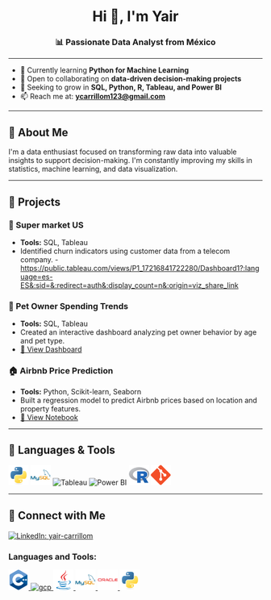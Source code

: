 <h1 align="center">Hi 👋, I'm Yair</h1>
<h3 align="center">📊 Passionate Data Analyst from México</h3>

---

- 🌱 Currently learning **Python for Machine Learning**
- 👯 Open to collaborating on **data-driven decision-making projects**
- 🤝 Seeking to grow in **SQL, Python, R, Tableau, and Power BI**
- 📫 Reach me at: **ycarrillom123@gmail.com**

---

## 📌 About Me

I'm a data enthusiast focused on transforming raw data into valuable insights to support decision-making. I'm constantly improving my skills in statistics, machine learning, and data visualization.

---

## 💼 Projects

### 🛒 Super market US
- **Tools:** SQL, Tableau
- Identified churn indicators using customer data from a telecom company.
-https://public.tableau.com/views/P1_17216841722280/Dashboard1?:language=es-ES&:sid=&:redirect=auth&:display_count=n&:origin=viz_share_link

### 📍 Pet Owner Spending Trends
- **Tools:** SQL, Tableau
- Created an interactive dashboard analyzing pet owner behavior by age and pet type.
- [🔗 View Dashboard](https://public.tableau.com/your-dashboard-link)

### 🏠 Airbnb Price Prediction
- **Tools:** Python, Scikit-learn, Seaborn
- Built a regression model to predict Airbnb prices based on location and property features.
- [🔗 View Notebook](https://github.com/YairC6/airbnb-pricing)

---

## 🧰 Languages & Tools

<p align="left">
  <img src="https://raw.githubusercontent.com/devicons/devicon/master/icons/python/python-original.svg" alt="Python" width="40" height="40"/> 
  <img src="https://raw.githubusercontent.com/devicons/devicon/master/icons/mysql/mysql-original-wordmark.svg" alt="MySQL" width="40" height="40"/> 
  <img src="https://www.vectorlogo.zone/logos/tableau/tableau-icon.svg" alt="Tableau" width="40" height="40"/>
  <img src="https://www.vectorlogo.zone/logos/powerbi/powerbi-icon.svg" alt="Power BI" width="40" height="40"/>
  <img src="https://raw.githubusercontent.com/devicons/devicon/master/icons/r/r-original.svg" alt="R" width="40" height="40"/>
  <img src="https://raw.githubusercontent.com/devicons/devicon/master/icons/git/git-original.svg" alt="Git" width="40" height="40"/> 
</p>

---

## 🤝 Connect with Me

<p align="left">
  <a href="https://www.linkedin.com/in/yair-carrillom" target="_blank">
    <img align="center" src="https://raw.githubusercontent.com/rahuldkjain/github-profile-readme-generator/master/src/images/icons/Social/linked-in-alt.svg" alt="LinkedIn: yair-carrillom" height="30" width="40" />
  </a>
</p>

<h3 align="left">Languages and Tools:</h3>
<p align="left"> <a href="https://www.w3schools.com/cpp/" target="_blank" rel="noreferrer"> <img src="https://raw.githubusercontent.com/devicons/devicon/master/icons/cplusplus/cplusplus-original.svg" alt="cplusplus" width="40" height="40"/> </a> <a href="https://cloud.google.com" target="_blank" rel="noreferrer"> <img src="https://www.vectorlogo.zone/logos/google_cloud/google_cloud-icon.svg" alt="gcp" width="40" height="40"/> </a> <a href="https://www.java.com" target="_blank" rel="noreferrer"> <img src="https://raw.githubusercontent.com/devicons/devicon/master/icons/java/java-original.svg" alt="java" width="40" height="40"/> </a> <a href="https://www.mysql.com/" target="_blank" rel="noreferrer"> <img src="https://raw.githubusercontent.com/devicons/devicon/master/icons/mysql/mysql-original-wordmark.svg" alt="mysql" width="40" height="40"/> </a> <a href="https://www.oracle.com/" target="_blank" rel="noreferrer"> <img src="https://raw.githubusercontent.com/devicons/devicon/master/icons/oracle/oracle-original.svg" alt="oracle" width="40" height="40"/> </a> <a href="https://www.python.org" target="_blank" rel="noreferrer"> <img src="https://raw.githubusercontent.com/devicons/devicon/master/icons/python/python-original.svg" alt="python" width="40" height="40"/> </a> </p>
